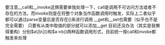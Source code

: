 要注意__call和__invoke这俩需要单独处理一下，call是调用不可访问方法或者不存在的方法，而invoke则是在将整个对象当作函数调用时触发，实际上二者似乎都可以通过parse变量后是否存在()来进行调用
__get和__set也需要（似乎也不是完全需要）
只要有从类中取值的部分就可以添加__get
目前还没办法（其实是我懒得重构）分别$a\[b\]()和$a->b()两种函数调用形式，目前统一按call和invoke都触发来处理